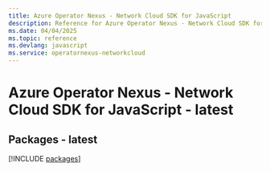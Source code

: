 ```yaml
---
title: Azure Operator Nexus - Network Cloud SDK for JavaScript
description: Reference for Azure Operator Nexus - Network Cloud SDK for JavaScript
ms.date: 04/04/2025
ms.topic: reference
ms.devlang: javascript
ms.service: operatornexus-networkcloud
---
```

# Azure Operator Nexus - Network Cloud SDK for JavaScript - latest
## Packages - latest
[!INCLUDE [packages](operator-nexus---network-cloud-index.md)]